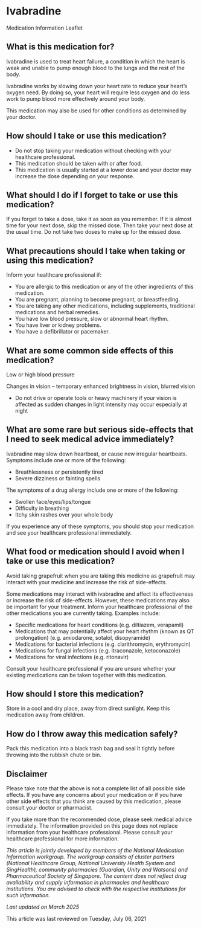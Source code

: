# Ivabradine

Medication Information Leaflet

What is this medication for?
----------------------------

Ivabradine is used to treat heart failure, a condition in which the heart is weak and unable to pump enough blood to the lungs and the rest of the body.

Ivabradine works by slowing down your heart rate to reduce your heart’s oxygen need. By doing so, your heart will require less oxygen and do less work to pump blood more effectively around your body.

This medication may also be used for other conditions as determined by your doctor.

How should I take or use this medication?
-----------------------------------------

* Do not stop taking your medication without checking with your healthcare professional.
* This medication should be taken with or after food.
* This medication is usually started at a lower dose and your doctor may increase the dose depending on your response.

What should I do if I forget to take or use this medication?
------------------------------------------------------------

If you forget to take a dose, take it as soon as you remember. If it is almost time for your next dose, skip the missed dose. Then take your next dose at the usual time. Do not take two doses to make up for the missed dose.

What precautions should I take when taking or using this medication?
--------------------------------------------------------------------

Inform your healthcare professional if:

* You are allergic to this medication or any of the other ingredients of this medication.
* You are pregnant, planning to become pregnant, or breastfeeding.
* You are taking any other medications, including supplements, traditional medications and herbal remedies.
* You have low blood pressure, slow or abnormal heart rhythm.
* You have liver or kidney problems.
* You have a defibrillator or pacemaker.

What are some common side effects of this medication?
-----------------------------------------------------

Low or high blood pressure

Changes in vision – temporary enhanced brightness in vision, blurred vision

* Do not drive or operate tools or heavy machinery if your vision is affected as sudden changes in light intensity may occur especially at night

What are some rare but serious side-effects that I need to seek medical advice immediately?
-------------------------------------------------------------------------------------------

Ivabradine may slow down heartbeat, or cause new irregular heartbeats. Symptoms include one or more of the following:

* Breathlessness or persistently tired
* Severe dizziness or fainting spells

The symptoms of a drug allergy include one or more of the following:

* Swollen face/eyes/lips/tongue
* Difficulty in breathing
* Itchy skin rashes over your whole body

If you experience any of these symptoms, you should stop your medication and see your healthcare professional immediately.

What food or medication should I avoid when I take or use this medication?
--------------------------------------------------------------------------

Avoid taking grapefruit when you are taking this medicine as grapefruit may interact with your medicine and increase the risk of side-effects.

Some medications may interact with ivabradine and affect its effectiveness or increase the risk of side-effects. However, these medications may also be important for your treatment. Inform your healthcare professional of the other medications you are currently taking. Examples include:

* Specific medications for heart conditions (e.g. diltiazem, verapamil)
* Medications that may potentially affect your heart rhythm (known as QT prolongation) (e.g. amiodarone, sotalol, disopyramide)
* Medications for bacterial infections (e.g. clarithromycin, erythromycin)
* Medications for fungal infections (e.g. itraconazole, ketoconazole)
* Medications for viral infections (e.g. ritonavir)

Consult your healthcare professional if you are unsure whether your existing medications can be taken together with this medication.

How should I store this medication?
-----------------------------------

Store in a cool and dry place, away from direct sunlight. Keep this medication away from children.

How do I throw away this medication safely?
-------------------------------------------

Pack this medication into a black trash bag and seal it tightly before throwing into the rubbish chute or bin.

Disclaimer
----------

Please take note that the above is not a complete list of all possible side effects. If you have any concerns about your medication or if you have other side effects that you think are caused by this medication, please consult your doctor or pharmacist.

If you take more than the recommended dose, please seek medical advice immediately. The information provided on this page does not replace information from your healthcare professional. Please consult your healthcare professional for more information.

*This article is jointly developed by members of the National Medication Information workgroup. The workgroup consists of cluster partners (National Healthcare Group, National University Health System and SingHealth), community pharmacies (Guardian, Unity and Watsons) and Pharmaceutical Society of Singapore. The content does not reflect drug availability and supply information in pharmacies and healthcare institutions. You are advised to check with the respective institutions for such information.*

*Last updated on March 2025*

This article was last reviewed on
Tuesday, July 06, 2021